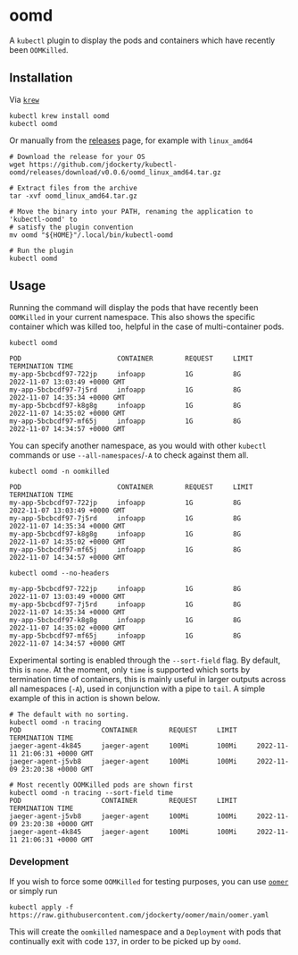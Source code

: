 # oomd

A `kubectl` plugin to display the pods and containers which have recently been `OOMKilled`.

## Installation 

Via [`krew`](https://krew.sigs.k8s.io/)
```
kubectl krew install oomd
kubectl oomd
```

Or manually from the [releases](https://github.com/jdockerty/kubectl-oomd/releases) page, for example with `linux_amd64`

```shell
# Download the release for your OS
wget https://github.com/jdockerty/kubectl-oomd/releases/download/v0.0.6/oomd_linux_amd64.tar.gz

# Extract files from the archive
tar -xvf oomd_linux_amd64.tar.gz

# Move the binary into your PATH, renaming the application to 'kubectl-oomd' to
# satisfy the plugin convention
mv oomd "${HOME}"/.local/bin/kubectl-oomd

# Run the plugin
kubectl oomd
```

## Usage

Running the command will display the pods that have recently been `OOMKilled` in your current namespace.
This also shows the specific container which was killed too, helpful in the case of multi-container pods.


```
kubectl oomd

POD                        CONTAINER        REQUEST     LIMIT     TERMINATION TIME
my-app-5bcbcdf97-722jp     infoapp          1G          8G        2022-11-07 13:03:49 +0000 GMT
my-app-5bcbcdf97-7j5rd     infoapp          1G          8G        2022-11-07 14:35:34 +0000 GMT
my-app-5bcbcdf97-k8g8g     infoapp          1G          8G        2022-11-07 14:35:02 +0000 GMT
my-app-5bcbcdf97-mf65j     infoapp          1G          8G        2022-11-07 14:34:57 +0000 GMT
```

You can specify another namespace, as you would with other `kubectl` commands or use `--all-namespaces`/`-A` to check against them all.


```
kubectl oomd -n oomkilled

POD                        CONTAINER        REQUEST     LIMIT     TERMINATION TIME
my-app-5bcbcdf97-722jp     infoapp          1G          8G        2022-11-07 13:03:49 +0000 GMT
my-app-5bcbcdf97-7j5rd     infoapp          1G          8G        2022-11-07 14:35:34 +0000 GMT
my-app-5bcbcdf97-k8g8g     infoapp          1G          8G        2022-11-07 14:35:02 +0000 GMT
my-app-5bcbcdf97-mf65j     infoapp          1G          8G        2022-11-07 14:34:57 +0000 GMT
```

```
kubectl oomd --no-headers

my-app-5bcbcdf97-722jp     infoapp          1G          8G        2022-11-07 13:03:49 +0000 GMT
my-app-5bcbcdf97-7j5rd     infoapp          1G          8G        2022-11-07 14:35:34 +0000 GMT
my-app-5bcbcdf97-k8g8g     infoapp          1G          8G        2022-11-07 14:35:02 +0000 GMT
my-app-5bcbcdf97-mf65j     infoapp          1G          8G        2022-11-07 14:34:57 +0000 GMT
```

Experimental sorting is enabled through the `--sort-field` flag. By default, this is `none`.
At the moment, only `time` is supported which sorts by termination time of containers, this is mainly
useful in larger outputs across all namespaces (`-A`), used in conjunction with a pipe to `tail`.
A simple example of this in action is shown below.

```
# The default with no sorting.
kubectl oomd -n tracing
POD                    CONTAINER        REQUEST     LIMIT     TERMINATION TIME
jaeger-agent-4k845     jaeger-agent     100Mi       100Mi     2022-11-11 21:06:31 +0000 GMT
jaeger-agent-j5vb8     jaeger-agent     100Mi       100Mi     2022-11-09 23:20:38 +0000 GMT

# Most recently OOMKilled pods are shown first
kubectl oomd -n tracing --sort-field time
POD                    CONTAINER        REQUEST     LIMIT     TERMINATION TIME
jaeger-agent-j5vb8     jaeger-agent     100Mi       100Mi     2022-11-09 23:20:38 +0000 GMT
jaeger-agent-4k845     jaeger-agent     100Mi       100Mi     2022-11-11 21:06:31 +0000 GMT
```

### Development

If you wish to force some `OOMKilled` for testing purposes, you can use [`oomer`](https://github.com/jdockerty/oomer)
or simply run

    kubectl apply -f https://raw.githubusercontent.com/jdockerty/oomer/main/oomer.yaml

This will create the `oomkilled` namespace and a `Deployment` with pods that continually exit with code `137`,
in order to be picked up by `oomd`.
